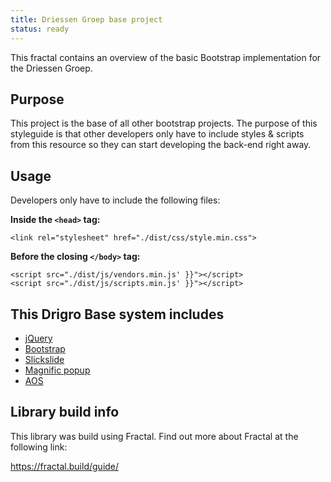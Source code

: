 ```yaml
---
title: Driessen Groep base project
status: ready
---
```


This fractal contains an overview of the basic Bootstrap implementation for the Driessen Groep.

## Purpose

This project is the base of all other bootstrap projects.  The purpose of this styleguide is that other developers only have to include styles & scripts from this resource so they can start developing the back-end right away.

## Usage

Developers only have to include the following files:

**Inside the `<head>` tag:**

```
<link rel="stylesheet" href="./dist/css/style.min.css">
```

**Before the closing `</body>` tag:**

```
<script src="./dist/js/vendors.min.js' }}"></script>
<script src="./dist/js/scripts.min.js' }}"></script>
```
## This Drigro Base system includes
* <a href="https://jquery.com/" target="_blank">jQuery</a>
* <a href="https://getbootstrap.com/docs/4.3/getting-started/introduction/" target="_blank">Bootstrap</a>
* <a href="https://kenwheeler.github.io/slick/" target="_blank">Slickslide</a>
* <a href="https://dimsemenov.com/plugins/magnific-popup/" target="_blank">Magnific popup</a>
* <a href="https://michalsnik.github.io/aos/" target="_blank">AOS</a>

## Library build info

This library was build using Fractal. Find out more about Fractal at the following link:

https://fractal.build/guide/

